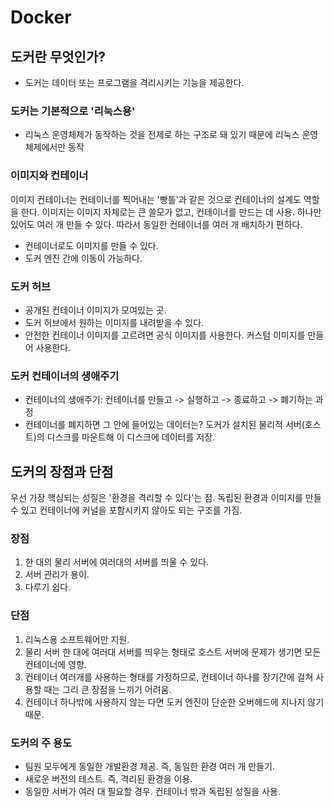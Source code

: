 # Docker

## 도커란 무엇인가?

- 도커는 데이터 또는 프로그램을 격리시키는 기능을 제공한다.

### 도커는 기본적으로 '리눅스용'

- 리눅스 운영체제가 동작하는 것을 전제로 하는 구조로 돼 있기 때문에 리눅스 운영체제에서만 동작

### 이미지와 컨테이너

이미지 컨테이너는 컨테이너를 찍어내는 '빵틀'과 같은 것으로 컨테이너의 설계도 역할을 한다.
이미지는 이미지 자체로는 큰 쓸모가 없고, 컨테이너를 만드는 데 사용. 하나만 있어도 여러 개 만들 수 있다. 따라서 동일한 컨테이너를 여러 개 배치하기 편하다.

- 컨테이너로도 이미지를 만들 수 있다.
- 도커 엔진 간에 이동이 가능하다.

### 도커 허브

- 공개된 컨테이너 이미지가 모여있는 곳.
- 도커 허브에서 원하는 이미지를 내려받을 수 있다.
- 안전한 컨테이너 이미지를 고르려면 공식 이미지를 사용한다. 커스텀 이미지를 만들어 사용한다.

### 도커 컨테이너의 생애주기
- 컨테이너의 생애주기: 컨테이너를 만들고 -> 실행하고 -> 종료하고 -> 폐기하는 과정
- 컨테이너를 폐지하면 그 안에 들어있는 데이터는? 도커가 설치된 물리적 서버(호스트)의 디스크를 마운트해 이 디스크에 데이터를 저장.

## 도커의 장점과 단점
우선 가장 핵심되는 성질은 '환경을 격리할 수 있다'는 점. 독립된 환경과 이미지를 만들 수 있고 컨테이너에 커널을 포함시키지 않아도 되는 구조를 가짐.
### 장점
1. 한 대의 물리 서버에 여러대의 서버를 띄울 수 있다.
2. 서버 관리가 용이.
3. 다루기 쉽다.

### 단점
1. 리눅스용 소프트웨어만 지원.
2. 물리 서버 한 대에 여러대 서버를 띄우는 형태로 호스트 서버에 문제가 생기면 모든 컨테이너에 영향.
3. 컨테이너 여러개를 사용하는 형태를 가정하므로, 컨테이너 하나를 장기간에 걸쳐 사용할 때는 그리 큰 장점을 느끼기 어려움.
4. 컨테이너 하나밖에 사용하지 않는 다면 도커 엔진이 단순한 오버헤드에 지나지 않기 때문.

### 도커의 주 용도
- 팀원 모두에게 동일한 개발환경 제공. 즉, 동일한 환경 여러 개 만들기.
- 새로운 버전의 테스트. 즉, 격리된 환경을 이용.
- 동일한 서버가 여러 대 필요할 경우. 컨테이너 밖과 독립된 성질을 사용.